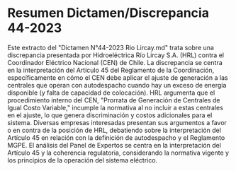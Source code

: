 # Resumen Dictamen/Discrepancia 44-2023
Este extracto del "Dictamen N°44-2023 Rio Lircay.md" trata sobre una discrepancia presentada por Hidroeléctrica Río Lircay S.A. (HRL) contra el Coordinador Eléctrico Nacional (CEN) de Chile. La discrepancia se centra en la interpretación del Artículo 45 del Reglamento de la Coordinación, específicamente en cómo el CEN debe aplicar el ajuste de generación a las centrales que operan con autodespacho cuando hay un exceso de energía disponible (y falta de capacidad de colocación). HRL argumenta que el procedimiento interno del CEN, "Prorrata de Generación de Centrales de Igual Costo Variable," incumple la normativa al no incluir a estas centrales en el ajuste, lo que genera discriminación y costos adicionales para el sistema. Diversas empresas interesadas presentan sus argumentos a favor o en contra de la posición de HRL, debatiendo sobre la interpretación del Artículo 45 en relación con la definición de autodespacho y el Reglamento MGPE. El análisis del Panel de Expertos se centra en la interpretación del Artículo 45 y la coherencia regulatoria, considerando la normativa vigente y los principios de la operación del sistema eléctrico.